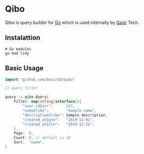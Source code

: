 # Qibo
Qibo is query builder for [Go](https://golang.org/) which is used internally by [Qasir](https://www.qasir.id/) Tech.

## Instalattion
```
# Go modules
go mod tidy
```

## Basic Usage
```go
import "github.com/QasirID/qibo"

// query filter

query := qibo.Query{
	Filter: map[string]interface{}{
		"user_id$in!":  	123,
		"name$like":        "Sample name",
		"description$like": Sample description,
		"created_at$gte":   "2019-12-01",
		"created_at$lte":   "2019-12-31",
	},
	Page:  0,
	Count: 0, // default is 10
	Sort:  "name",
}
```	
